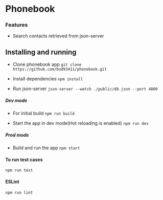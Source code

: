 # Phonebook

### Features

- Search contacts retrieved from json-server

## Installing and running

- Clone phonebook app
`git clone https://github.com/bud93411/phonebook.git`

- Install dependencies
`npm install`

- Run json-server
`json-server --watch ./public/db.json --port 4000`

##### Dev mode
- For initial build
`npm run build`

- Start the app in dev mode(Hot reloading is enabled)
`npm run dev`

##### Prod mode

- Build and run the app
`npm start`

#### To run test cases
`npm run test`

#### ESLint
`npm run lint`
